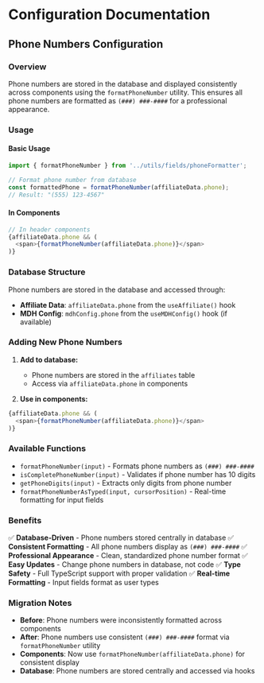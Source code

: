 # Configuration Documentation

## Phone Numbers Configuration

### Overview
Phone numbers are stored in the database and displayed consistently across components using the `formatPhoneNumber` utility. This ensures all phone numbers are formatted as `(###) ###-####` for a professional appearance.

### Usage

#### Basic Usage
```typescript
import { formatPhoneNumber } from '../utils/fields/phoneFormatter';

// Format phone number from database
const formattedPhone = formatPhoneNumber(affiliateData.phone);
// Result: "(555) 123-4567"
```

#### In Components
```typescript
// In header components
{affiliateData.phone && (
  <span>{formatPhoneNumber(affiliateData.phone)}</span>
)}
```

### Database Structure

Phone numbers are stored in the database and accessed through:

- **Affiliate Data**: `affiliateData.phone` from the `useAffiliate()` hook
- **MDH Config**: `mdhConfig.phone` from the `useMDHConfig()` hook (if available)

### Adding New Phone Numbers

1. **Add to database:**
   - Phone numbers are stored in the `affiliates` table
   - Access via `affiliateData.phone` in components

2. **Use in components:**
```typescript
{affiliateData.phone && (
  <span>{formatPhoneNumber(affiliateData.phone)}</span>
)}
```

### Available Functions

- `formatPhoneNumber(input)` - Formats phone numbers as `(###) ###-####`
- `isCompletePhoneNumber(input)` - Validates if phone number has 10 digits
- `getPhoneDigits(input)` - Extracts only digits from phone number
- `formatPhoneNumberAsTyped(input, cursorPosition)` - Real-time formatting for input fields

### Benefits

✅ **Database-Driven** - Phone numbers stored centrally in database
✅ **Consistent Formatting** - All phone numbers display as `(###) ###-####`
✅ **Professional Appearance** - Clean, standardized phone number format
✅ **Easy Updates** - Change phone numbers in database, not code
✅ **Type Safety** - Full TypeScript support with proper validation
✅ **Real-time Formatting** - Input fields format as user types

### Migration Notes

- **Before**: Phone numbers were inconsistently formatted across components
- **After**: Phone numbers use consistent `(###) ###-####` format via `formatPhoneNumber` utility
- **Components**: Now use `formatPhoneNumber(affiliateData.phone)` for consistent display
- **Database**: Phone numbers are stored centrally and accessed via hooks
